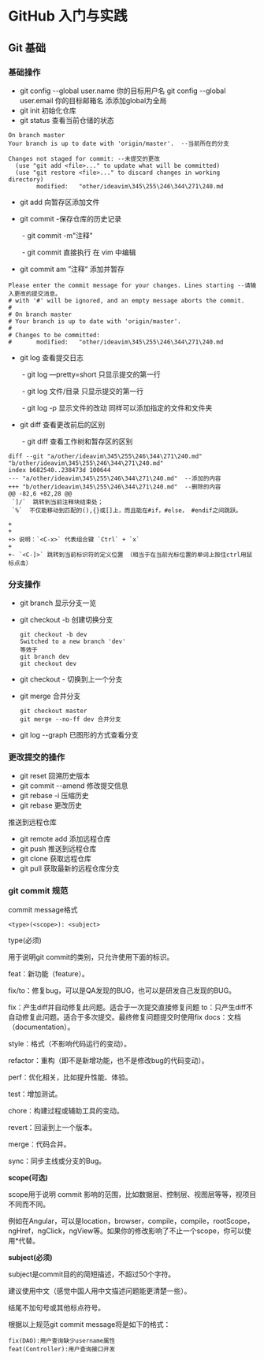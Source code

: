 # GitHub 入门与实践

## Git 基础

### 基础操作

- git config  --global user.name 你的目标用户名 git config  --global user.email 你的目标邮箱名 添添加global为全局
- git init 初始化仓库
- git status 查看当前仓储的状态

```纯文本
On branch master
Your branch is up to date with 'origin/master'.  --当前所在的分支

Changes not staged for commit: --未提交的更改
  (use "git add <file>..." to update what will be committed)
  (use "git restore <file>..." to discard changes in working directory)
        modified:   "other/ideavim\345\255\246\344\271\240.md
```

- git add 向暂存区添加文件

- git commit -保存仓库的历史记录

&ensp;&ensp;&ensp;&ensp;- git commit -m"注释"

&ensp;&ensp;&ensp;&ensp;- git commit 直接执行 在 vim 中编辑

 - git commit am ”注释“ 添加并暂存

```纯文本
Please enter the commit message for your changes. Lines starting --请输入更改的提交消息。
# with '#' will be ignored, and an empty message aborts the commit.
#
# On branch master
# Your branch is up to date with 'origin/master'.
#
# Changes to be committed:
#       modified:   "other/ideavim\345\255\246\344\271\240.md
```

- git log 查看提交日志

&ensp;&ensp;&ensp;&ensp;- git log —pretty=short 只显示提交的第一行

&ensp;&ensp;&ensp;&ensp;- git log 文件/目录 只显示提交的第一行

&ensp;&ensp;&ensp;&ensp;- git log -p 显示文件的改动 同样可以添加指定的文件和文件夹

- git diff 查看更改前后的区别

&ensp;&ensp;&ensp;&ensp;- git diff 查看工作树和暂存区的区别

```纯文本
diff --git "a/other/ideavim\345\255\246\344\271\240.md" "b/other/ideavim\345\255\246\344\271\240.md"
index b682540..238473d 100644
--- "a/other/ideavim\345\255\246\344\271\240.md"  --添加的内容
+++ "b/other/ideavim\345\255\246\344\271\240.md"  --删除的内容
@@ -82,6 +82,28 @@
 `]/`  跳转到当前注释块结束处；
 `%`  不仅能移动到匹配的(),{}或[]上，而且能在#if，#else， #endif之间跳跃。

+
+
+> 说明：`<C-x>` 代表组合键 `Ctrl` + `x`
+
+- `<C-]>` 跳转到当前标识符的定义位置 （相当于在当前光标位置的单词上按住ctrl用鼠标点击）
```

### 分支操作

- git branch 显示分支一览

- git checkout -b 创建切换分支

  ```
  git checkout -b dev
  Switched to a new branch 'dev'
  等效于
  git branch dev
  git checkout dev
  ```

- git checkout - 切换到上一个分支

- git merge 合并分支

  ```
  git checkout master
  git merge --no-ff dev 合并分支
  ```

- git log --graph 已图形的方式查看分支

### 更改提交的操作

- git reset 回溯历史版本
- git commit --amend 修改提交信息
- git rebase -i 压缩历史
- git rebase 更改历史

推送到远程仓库

- git remote add 添加远程仓库
- git push 推送到远程仓库
- git clone 获取远程仓库
- git pull 获取最新的远程仓库分支

### git commit 规范

commit message格式

```
<type>(<scope>): <subject>
```

type(必须)

用于说明git commit的类别，只允许使用下面的标识。

feat：新功能（feature）。

fix/to：修复bug，可以是QA发现的BUG，也可以是研发自己发现的BUG。

fix：产生diff并自动修复此问题。适合于一次提交直接修复问题
to：只产生diff不自动修复此问题。适合于多次提交。最终修复问题提交时使用fix
docs：文档（documentation）。

style：格式（不影响代码运行的变动）。

refactor：重构（即不是新增功能，也不是修改bug的代码变动）。

perf：优化相关，比如提升性能、体验。

test：增加测试。

chore：构建过程或辅助工具的变动。

revert：回滚到上一个版本。

merge：代码合并。

sync：同步主线或分支的Bug。

**scope(可选)**

scope用于说明 commit 影响的范围，比如数据层、控制层、视图层等等，视项目不同而不同。

例如在Angular，可以是location，browser，compile，compile，rootScope， ngHref，ngClick，ngView等。如果你的修改影响了不止一个scope，你可以使用*代替。

**subject(必须)**

subject是commit目的的简短描述，不超过50个字符。

建议使用中文（感觉中国人用中文描述问题能更清楚一些）。

结尾不加句号或其他标点符号。

根据以上规范git commit message将是如下的格式：

```
fix(DAO):用户查询缺少username属性 
feat(Controller):用户查询接口开发
```